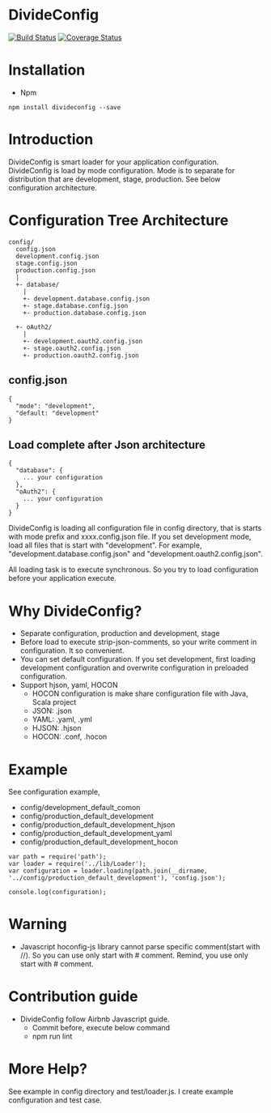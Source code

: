 DivideConfig
============

[![Build Status](https://travis-ci.org/imjuni/divideconfig.svg?branch=master)](https://travis-ci.org/imjuni/divideconfig) [![Coverage Status](https://coveralls.io/repos/<account>/<repository>/badge.svg?branch=master)](https://coveralls.io/r/<account>/<repository>?branch=master)

# Installation
* Npm
```
npm install divideconfig --save
```

# Introduction
DivideConfig is smart loader for your application configuration. DivideConfig is load by mode 
configuration. Mode is to separate for distribution that are development, stage, production. 
See below configuration architecture.

# Configuration Tree Architecture
```
config/
  config.json
  development.config.json
  stage.config.json
  production.config.json
  |
  +- database/
    |
    +- development.database.config.json
    +- stage.database.config.json
    +- production.database.config.json
    
  +- oAuth2/
    |
    +- development.oauth2.config.json
    +- stage.oauth2.config.json
    +- production.oauth2.config.json
```       
   
## config.json
```
{
  "mode": "development",
  "default: "development"
}
```

## Load complete after Json architecture
```
{
  "database": {
    ... your configuration
  },
  "oAuth2": {
    ... your configuration
  }
}
```

DivideConfig is loading all configuration file in config directory, that is starts with
mode prefix and xxxx.config.json file. If you set development mode, load all files that 
is start with "development". For example, "development.database.config.json" and 
"development.oauth2.config.json".

All loading task is to execute synchronous. So you try to load configuration before your
application execute.

# Why DivideConfig?
* Separate configuration, production and development, stage
* Before load to execute strip-json-comments, so your write comment in configuration. It so convenient.
* You can set default configuration. If you set development, first loading development configuration and
 overwrite configuration in preloaded configuration.
* Support hjson, yaml, HOCON
  * HOCON configuration is make share configuration file with Java, Scala project
  * JSON: .json
  * YAML: .yaml, .yml
  * HJSON: .hjson
  * HOCON: .conf, .hocon
 
# Example
See configuration example,

* config/development_default_comon
* config/production_default_development
* config/production_default_development_hjson
* config/production_default_development_yaml
* config/production_default_development_hocon

```
var path = require('path');
var loader = require('../lib/Loader');
var configuration = loader.loading(path.join(__dirname, '../config/production_default_development'), 'config.json');

console.log(configuration);
```

# Warning
* Javascript hoconfig-js library cannot parse specific comment(start with //). So you can use only start with # comment. Remind, you use only start with # comment.
 
# Contribution guide
* DivideConfig follow Airbnb Javascript guide.
  * Commit before, execute below command
  * npm run lint

# More Help?
See example in config directory and test/loader.js. I create example configuration and test case.

